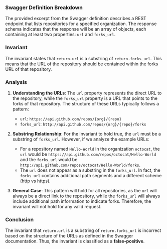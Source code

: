 ### Swagger Definition Breakdown
The provided excerpt from the Swagger definition describes a REST endpoint that lists repositories for a specified organization. The response schema indicates that the response will be an array of objects, each containing at least two properties: `url` and `forks_url`. 

### Invariant
The invariant states that `return.url` is a substring of `return.forks_url`. This means that the URL of the repository should be contained within the forks URL of that repository.

### Analysis
1. **Understanding the URLs**: The `url` property represents the direct URL to the repository, while the `forks_url` property is a URL that points to the forks of that repository. The structure of these URLs typically follows a pattern:
   - `url`: `https://api.github.com/repos/{org}/{repo}`
   - `forks_url`: `http://api.github.com/repos/{org}/{repo}/forks`

2. **Substring Relationship**: For the invariant to hold true, the `url` must be a substring of `forks_url`. However, if we analyze the example URLs:
   - For a repository named `Hello-World` in the organization `octocat`, the `url` would be `https://api.github.com/repos/octocat/Hello-World` and the `forks_url` would be `http://api.github.com/repos/octocat/Hello-World/forks`.
   - The `url` does not appear as a substring in the `forks_url`. In fact, the `forks_url` contains additional path segments and a different scheme (http vs https).

3. **General Case**: This pattern will hold for all repositories, as the `url` will always be a direct link to the repository, while the `forks_url` will always include additional path information to indicate forks. Therefore, the invariant will not hold for any valid request.

### Conclusion
The invariant that `return.url` is a substring of `return.forks_url` is incorrect based on the structure of the URLs as defined in the Swagger documentation. Thus, the invariant is classified as a **false-positive**.
